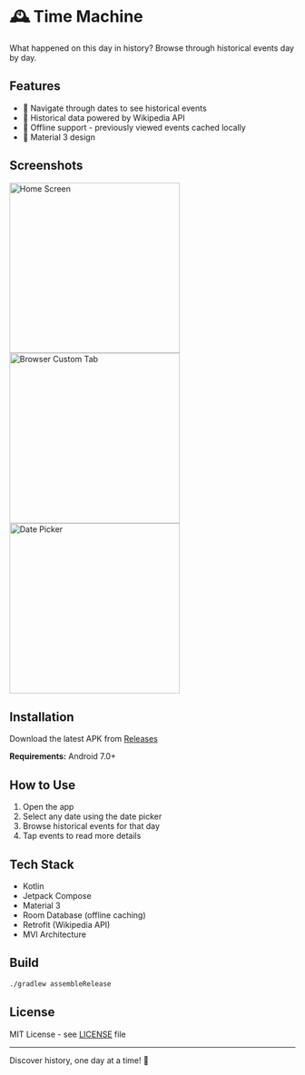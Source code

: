 # 🕰️ Time Machine

What happened on this day in history? Browse through historical events day by day.

## Features

- 📅 Navigate through dates to see historical events
- 📜 Historical data powered by Wikipedia API
- 📱 Offline support - previously viewed events cached locally
- 🎨 Material 3 design

## Screenshots

<div>
  <img src="https://github.com/user-attachments/assets/936d0fde-ee82-49b5-b518-6259402f1c6d" alt="Home Screen" width="300"/>
  <img src="https://github.com/user-attachments/assets/4b5c5238-cd95-439d-a6fd-90585de81ce3" alt="Browser Custom Tab" width="300"/>
  <img src="https://github.com/user-attachments/assets/1b31833a-909f-4777-83ab-6adb9d22ccde" alt="Date Picker" width=300/>

</div>


## Installation

Download the latest APK from [Releases](https://github.com/hamzaazman/time-machine/releases)

**Requirements:** Android 7.0+

## How to Use

1. Open the app
2. Select any date using the date picker
3. Browse historical events for that day
4. Tap events to read more details

## Tech Stack

- Kotlin
- Jetpack Compose
- Material 3
- Room Database (offline caching)
- Retrofit (Wikipedia API)
- MVI Architecture

## Build

```bash
./gradlew assembleRelease
```

## License

MIT License - see [LICENSE](LICENSE) file

---

Discover history, one day at a time! 🚀
